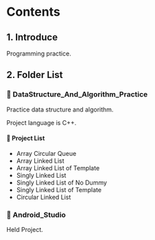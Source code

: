 # Contents

## 1. Introduce

Programming practice.


## 2. Folder List

### :open_file_folder: DataStructure_And_Algorithm_Practice

Practice data structure and algorithm.

Project language is C++.

#### :pushpin: Project List
- Array Circular Queue
- Array Linked List
- Array Linked List of Template
- Singly Linked List
- Singly Linked List of No Dummy
- Singly Linked List of Template
- Circular Linked List

### :file_folder: Android_Studio

Held Project.